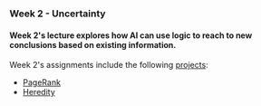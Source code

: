 ### Week 2 - Uncertainty
#### Week 2's lecture explores how AI can use logic to reach to new conclusions based on existing information.

Week 2's assignments include the following [projects](https://cs50.harvard.edu/ai/2023/weeks/2/):
* [PageRank](https://cs50.harvard.edu/ai/2023/projects/2/pagerank/)
* [Heredity](https://cs50.harvard.edu/ai/2023/projects/2/heredity/)

